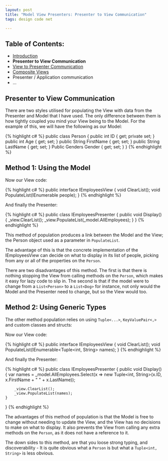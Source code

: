 ```yaml
---
layout: post
title: "Model View Presenters: Presenter to View Communication"
tags: design code net

---
```


Table of Contents:
------------------
* [Introduction][1]
* **Presenter to View Communication**
* [View to Presenter Communication][2]
* [Composite Views][3]
* Presenter / Application communication
* ...


Presenter to View Communication
-------------------------------

There are two styles utilised for populating the View with data from the Presenter and Model that I have used.  The only difference between them is how tightly coupled you mind your View being to the Model.  For the example of this, we will have the following as our Model:

{% highlight c# %}
public class Person
{
	public int ID { get; private set; }
	public int Age { get; set; }
	public String FirstName { get; set; }
	public String LastName { get; set; }
	Public Genders Gender { get; set; }
}
{% endhighlight %}

Method 1: Using the Model
---------------

Now our View code:

{% highlight c# %}
public interface IEmployeesView
{
	void ClearList();
	void PopulateList(IEnumerable<Person> people);
}
{% endhighlight %}

And finally the Presenter:

{% highlight c# %}
public class IEmployeesPresenter
{
	public void Display()
	{
		_view.ClearList();
		_view.PopulateList(_model.AllEmployees);
	}
}
{% endhighlight %}

This method of population produces a link between the Model and the View; the Person object used as a parameter in `PopulateList`.

The advantage of this is that the concrete implementation of the IEmployeesView can decide on what to display in its list of people, picking from any or all of the properties on the `Person`.

There are two disadvantages of this method.  The first is that there is nothing stopping the View from calling methods on the `Person`, which makes it easy for lazy code to slip in.  The second is that if the model were to change from a `List<Person>` to a `List<Dog>` for instance, not only would the Model and the Presenter need to change, but so the View would too.


Method 2: Using Generic Types
-----------------------------

The other method population relies on using `Tuple<...>`, `KeyValuePair<,>` and custom classes and structs:

Now our View code:

{% highlight c# %}
public interface IEmployeesView
{
	void ClearList();
	void PopulateList(IEnumerable<Tuple<int, String> names);
}
{% endhighlight %}

And finally the Presenter:

{% highlight c# %}
public class IEmployeesPresenter
{
	public void Display()
	{
		var names = _model.AllEmployees.Select(x => new Tuple<int, String>(x.ID, x.FirstName + " " + x.LastName));

		_view.ClearList();
		_view.PopulateList(names);
	}
}
{% endhighlight %}

The advantages of this method of population is that the Model is free to change without needing to update the View, and the View has no decisions to make on what to display.  It also prevents the View from calling any extra methods on the `Person`, as it does not have a reference to it.

The down sides to this method, are that you loose strong typing, and discoverability - It is quite obvious what a `Person` is but what a `Tuple<int, String>` is less obvious.

[1]: /model-view-presenter-introduction
[2]: /model-view-presenters-view-to-presenter-communication
[3]: /model-view-presenters-composite-views